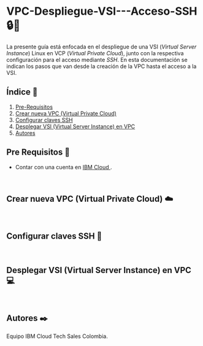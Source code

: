 # VPC-Despliegue-VSI---Acceso-SSH 🔒🔑

La presente guía está enfocada en el despliegue de una VSI (*Virtual Server Instance*) Linux en VCP (*Virtual Private Cloud*), junto con la respectiva configuración para el acceso mediante *SSH*. En esta documentación se indican los pasos que van desde la creación de la VPC hasta el acceso a la VSI.

## Índice  📰
1. [Pre-Requisitos](#Pre-Requisitos-pencil)
2. [Crear nueva VPC (Virtual Private Cloud)](#Crear-nueva-VPC-Virtual-Private-Cloud-cloud)
3. [Configurar claves SSH](#Configurar-claves-SSH-closed_lock_with_key)
4. [Desplegar VSI (Virtual Server Instance) en VPC](#Desplegar-VSI-Virtual-Server-Instance-en-VPC-computer)
5. [Autores](#Autores-black_nib)


## Pre Requisitos :pencil:
* Contar con una cuenta en <a href="https://cloud.ibm.com/"> IBM Cloud </a>.
<br />

## Crear nueva VPC (Virtual Private Cloud) :cloud:

<br />

## Configurar claves SSH :closed_lock_with_key:
<br />

## Desplegar VSI (Virtual Server Instance) en VPC :computer:
<br />

## Autores :black_nib:
Equipo IBM Cloud Tech Sales Colombia.
<br />
